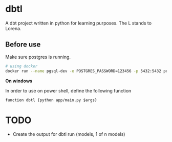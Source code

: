 # dbtl
A dbt project written in python for learning purposes. The L stands to Lorena.

## Before use

Make sure postgres is running.

```sh
# using docker
docker run --name pgsql-dev -e POSTGRES_PASSWORD=123456 -p 5432:5432 postgres:15
```

**On windows**

In order to use on power shell, define the following function

```
function dbtl {python app/main.py $args}
```

# TODO

- Create the output for dbtl run (models, 1 of n models)